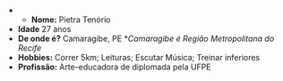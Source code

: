   - * **Nome:** Pietra Tenório
   - **Idade** 27 anos
   - **De onde é?** Camaragibe, PE **Camaragibe é Região Metropolitana do Recife*
   - **Hobbies:** Correr 5km; Leituras; Escutar Música; Treinar inferiores
   - **Profissão:** Arte-educadora de diplomada pela UFPE